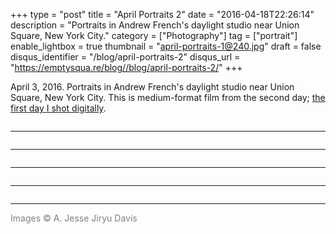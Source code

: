 +++
type = "post"
title = "April Portraits 2"
date = "2016-04-18T22:26:14"
description = "Portraits in Andrew French's daylight studio near Union Square, New York City."
category = ["Photography"]
tag = ["portrait"]
enable_lightbox = true
thumbnail = "april-portraits-1@240.jpg"
draft = false
disqus_identifier = "/blog/april-portraits-2"
disqus_url = "https://emptysqua.re/blog//blog/april-portraits-2/"
+++

<p>April 3, 2016. Portraits in Andrew French's daylight studio near Union Square, New York City. This is medium-format film from the second day; <a href="https://emptysqua.re/blog/studio-portraits-april-2016/">the first day I shot digitally</a>.</p>
<p><img alt="" src="april-portraits-2.jpg" /></p>
<hr />
<p><img alt="" src="april-portraits-3.jpg" /></p>
<hr />
<p><img alt="" src="april-portraits-1.jpg" /></p>
<hr />
<p><img alt="" src="april-portraits-4.jpg" /></p>
<hr />
<p><img alt="" src="april-portraits-5.jpg" /></p>
<hr />
<p><span style="color: gray">Images &copy; A. Jesse Jiryu Davis</span></p>
